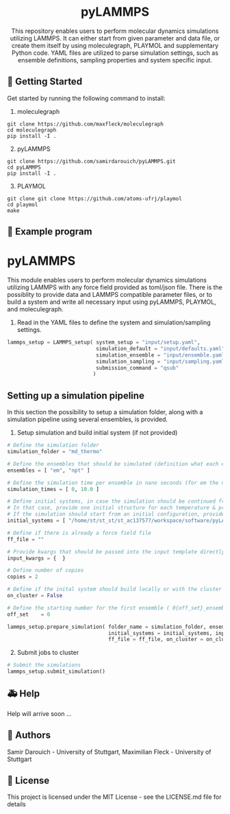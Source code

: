 <h1 align="center">
  pyLAMMPS
</h1>
<p align="center">This repository enables users to perform molecular dynamics simulations utilizing LAMMPS. It can either start from given parameter and data file, or create them itself by using moleculegraph, PLAYMOL and supplementary Python code. YAML files are utilized to parse simulation settings, such as ensemble definitions, sampling properties and system specific input. </p>


## 🚀 Getting Started

Get started by running the following command to install:

1. moleculegraph
```
git clone https://github.com/maxfleck/moleculegraph
cd moleculegraph
pip install -I .
```
2. pyLAMMPS
```
git clone https://github.com/samirdarouich/pyLAMMPS.git
cd pyLAMMPS
pip install -I .
```
3. PLAYMOL
```
git clone git clone https://github.com/atoms-ufrj/playmol
cd playmol
make
```


## 🐍 Example program

# pyLAMMPS

This module enables users to perform molecular dynamics simulations utilizing LAMMPS with any force field provided as toml/json file. 
There is the possiblity to provide data and LAMMPS compatible parameter files, or to build a system and write all necessary input using pyLAMMPS, PLAYMOL, and moleculegraph.

1) Read in the YAML files to define the system and simulation/sampling settings.

```python
lammps_setup = LAMMPS_setup( system_setup = "input/setup.yaml", 
                             simulation_default = "input/defaults.yaml",
                             simulation_ensemble = "input/ensemble.yaml",
                             simulation_sampling = "input/sampling.yaml",
                             submission_command = "qsub"
                            )
```

## Setting up a simulation pipeline

In this section the possibility to setup a simulation folder, along with a simulation pipeline using several ensembles, is provided.

1) Setup simulation and build initial system (if not provided)

```python
# Define the simulation folder
simulation_folder = "md_thermo"

# Define the ensembles that should be simulated (definition what each ensemble means is provided in yaml file)
ensembles = [ "em", "npt" ] 

# Define the simulation time per ensemble in nano seconds (for em the number of iterations is provided in the ensemble yaml)
simulation_times = [ 0, 10.0 ]

# Define initial systems, in case the simulation should be continued from a prior simulation.
# In that case, provide one initial structure for each temperature & pressure state.
# If the simulation should start from an initial configuration, provide an empty list.
initial_systems = [ "/home/st/st_st/st_ac137577/workspace/software/pyLAMMPS/example/butane_hexane/md_thermo/temp_343_pres_4/build/system.data" ]

# Define if there is already a force field file
ff_file = ""

# Provide kwargs that should be passed into the input template directly
input_kwargs = {  }

# Define number of copies
copies = 2

# Define if the inital system should build locally or with the cluster
on_cluster = False

# Define the starting number for the first ensemble ( 0{off_set}_ensemble )
off_set    = 0

lammps_setup.prepare_simulation( folder_name = simulation_folder, ensembles = ensembles, simulation_times = simulation_times,
                                 initial_systems = initial_systems, input_kwargs = input_kwargs, copies = copies,
                                 ff_file = ff_file, on_cluster = on_cluster,  off_set = off_set )
```

2) Submit jobs to cluster

```python
# Submit the simulations
lammps_setup.submit_simulation()
```

## 🚑 Help

Help will arrive soon ...

## 👫 Authors

Samir Darouich - University of Stuttgart, Maximilian Fleck - University of Stuttgart

## 📄 License

This project is licensed under the MIT License - see the LICENSE.md file for details
